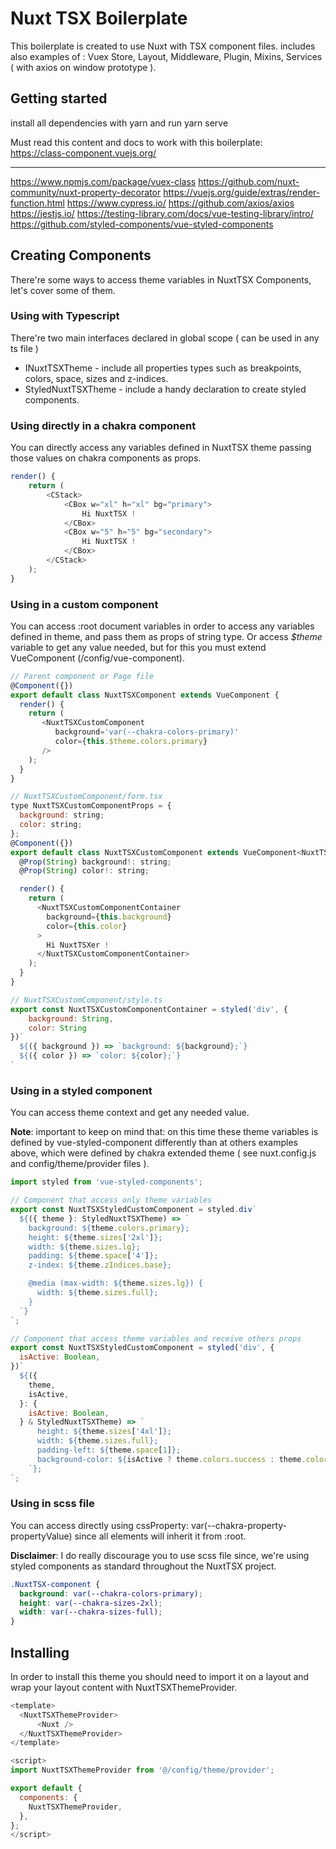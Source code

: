 # Nuxt TSX Boilerplate

This boilerplate is created to use Nuxt with TSX component files. 
includes also examples of : Vuex Store, Layout, Middleware, Plugin, Mixins, Services ( with axios on window prototype ).


## Getting started

install all dependencies with yarn and run yarn serve

Must read this content and docs to work with this boilerplate:  
https://class-component.vuejs.org/ <hr/>
https://www.npmjs.com/package/vuex-class
https://github.com/nuxt-community/nuxt-property-decorator
https://vuejs.org/guide/extras/render-function.html
https://www.cypress.io/
https://github.com/axios/axios
https://jestjs.io/
https://testing-library.com/docs/vue-testing-library/intro/
https://github.com/styled-components/vue-styled-components

## Creating Components

There're some ways to access theme variables in NuxtTSX Components, let's cover some of them.

### Using with Typescript

There're two main interfaces declared in global scope ( can be used in any ts file )

- INuxtTSXTheme - include all properties types such as breakpoints, colors, space, sizes and z-indices.
- StyledNuxtTSXTheme - include a handy declaration to create styled components.

### Using directly in a chakra component

You can directly access any variables defined in NuxtTSX theme passing those values on chakra components as props.

```javascript
render() {
    return (
        <CStack>
            <CBox w="xl" h="xl" bg="primary">
                Hi NuxtTSX !
            </CBox>
            <CBox w="5" h="5" bg="secondary">
                Hi NuxtTSX !
            </CBox>
        </CStack>
    );
}
```

### Using in a custom component

You can access :root document variables in order to access any variables defined in theme, and pass them as props of string type.
Or access _$theme_ variable to get any value needed, but for this you must extend VueComponent (/config/vue-component).

```javascript
// Parent component or Page file
@Component({})
export default class NuxtTSXComponent extends VueComponent {
  render() {
    return (
       <NuxtTSXCustomComponent
          background='var(--chakra-colors-primary)'
          color={this.$theme.colors.primary}
       />
    );
  }
}

// NuxtTSXCustomComponent/form.tsx
type NuxtTSXCustomComponentProps = {
  background: string;
  color: string;
};
@Component({})
export default class NuxtTSXCustomComponent extends VueComponent<NuxtTSXCustomComponentProps> {
  @Prop(String) background!: string;
  @Prop(String) color!: string;

  render() {
    return (
      <NuxtTSXCustomComponentContainer
        background={this.background}
        color={this.color}
      >
        Hi NuxtTSXer !
      </NuxtTSXCustomComponentContainer>
    );
  }
}

// NuxtTSXCustomComponent/style.ts
export const NuxtTSXCustomComponentContainer = styled('div', {
    background: String,
    color: String
})`
  ${({ background }) => `background: ${background};`}
  ${({ color }) => `color: ${color};`}
`
```

### Using in a styled component

You can access theme context and get any needed value.

**Note**: important to keep on mind that: on this time these theme variables is defined by vue-styled-component differently than at others examples above, which were defined by chakra extended theme ( see nuxt.config.js and config/theme/provider files ).

```javascript
import styled from 'vue-styled-components';

// Component that access only theme variables
export const NuxtTSXStyledCustomComponent = styled.div`
  ${({ theme }: StyledNuxtTSXTheme) => `
    background: ${theme.colors.primary};
    height: ${theme.sizes['2xl']};
    width: ${theme.sizes.lg};
    padding: ${theme.space['4']};
    z-index: ${theme.zIndices.base};

    @media (max-width: ${theme.sizes.lg}) { 
      width: ${theme.sizes.full};
    }
  `}
`;

// Component that access theme variables and receive others props
export const NuxtTSXStyledCustomComponent = styled('div', {
  isActive: Boolean,
})`
  ${({
    theme,
    isActive,
  }: {
    isActive: Boolean,
  } & StyledNuxtTSXTheme) => `
      height: ${theme.sizes['4xl']};
      width: ${theme.sizes.full};
      padding-left: ${theme.space[1]};
      background-color: ${isActive ? theme.colors.success : theme.colors.error};
    `};
`;
```

### Using in scss file

You can access directly using cssProperty: var(--chakra-property-propertyValue) since all elements will inherit it from :root.

**Disclaimer**: I do really discourage you to use scss file since, we're using styled components as standard throughout the NuxtTSX project.

```css
.NuxtTSX-component {
  background: var(--chakra-colors-primary);
  height: var(--chakra-sizes-2xl);
  width: var(--chakra-sizes-full);
}
```

## Installing

In order to install this theme you should need to import it on a layout and wrap your layout content with NuxtTSXThemeProvider.

```javascript
<template>
  <NuxtTSXThemeProvider>
      <Nuxt />
  </NuxtTSXThemeProvider>
</template>

<script>
import NuxtTSXThemeProvider from '@/config/theme/provider';

export default {
  components: {
    NuxtTSXThemeProvider,
  },
};
</script>
```
